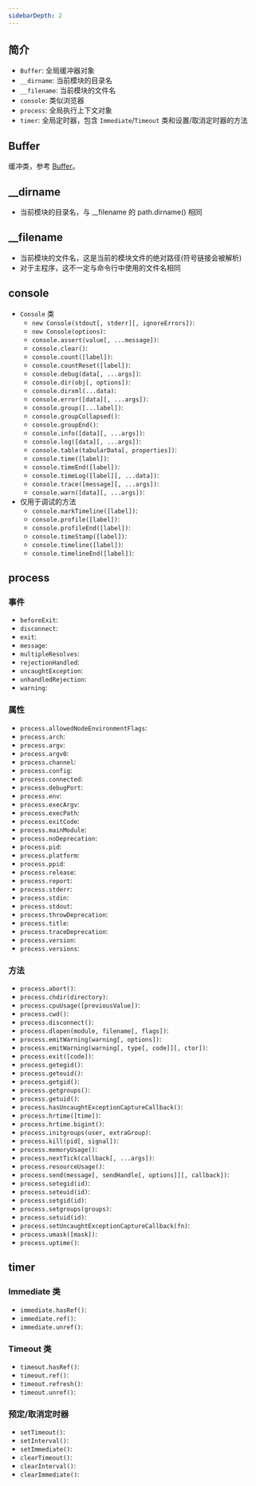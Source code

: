 ```yaml
---
sidebarDepth: 2
---
```


## 简介

+ `Buffer`: 全局缓冲器对象
+ `__dirname`: 当前模块的目录名
+ `__filename`: 当前模块的文件名
+ `console`: 类似浏览器
+ `process`: 全局执行上下文对象
+ `timer`: 全局定时器，包含 `Immediate`/`Timeout` 类和设置/取消定时器的方法


## Buffer

缓冲类，参考 [Buffer](./bs-buffer)。


## __dirname

+ 当前模块的目录名，与 __filename 的 path.dirname() 相同


## __filename

+ 当前模块的文件名，这是当前的模块文件的绝对路径(符号链接会被解析)
+ 对于主程序，这不一定与命令行中使用的文件名相同


## console

+ `Console` 类
  + `new Console(stdout[, stderr][, ignoreErrors])`: 
  + `new Console(options)`: 
  + `console.assert(value[, ...message])`: 
  + `console.clear()`: 
  + `console.count([label])`: 
  + `console.countReset([label])`: 
  + `console.debug(data[, ...args])`: 
  + `console.dir(obj[, options])`: 
  + `console.dirxml(...data)`: 
  + `console.error([data][, ...args])`: 
  + `console.group([...label])`: 
  + `console.groupCollapsed()`: 
  + `console.groupEnd()`: 
  + `console.info([data][, ...args])`: 
  + `console.log([data][, ...args])`: 
  + `console.table(tabularData[, properties])`: 
  + `console.time([label])`: 
  + `console.timeEnd([label])`: 
  + `console.timeLog([label][, ...data])`: 
  + `console.trace([message][, ...args])`: 
  + `console.warn([data][, ...args])`: 
+ 仅用于调试的方法
  + `console.markTimeline([label])`: 
  + `console.profile([label])`: 
  + `console.profileEnd([label])`: 
  + `console.timeStamp([label])`: 
  + `console.timeline([label])`: 
  + `console.timelineEnd([label])`: 



## process

### 事件

+ `beforeExit`: 
+ `disconnect`: 
+ `exit`: 
+ `message`: 
+ `multipleResolves`: 
+ `rejectionHandled`: 
+ `uncaughtException`: 
+ `unhandledRejection`: 
+ `warning`: 

### 属性

+ `process.allowedNodeEnvironmentFlags`: 
+ `process.arch`: 
+ `process.argv`: 
+ `process.argv0`: 
+ `process.channel`: 
+ `process.config`: 
+ `process.connected`: 
+ `process.debugPort`: 
+ `process.env`: 
+ `process.execArgv`: 
+ `process.execPath`: 
+ `process.exitCode`: 
+ `process.mainModule`: 
+ `process.noDeprecation`: 
+ `process.pid`: 
+ `process.platform`: 
+ `process.ppid`: 
+ `process.release`: 
+ `process.report`: 
+ `process.stderr`: 
+ `process.stdin`: 
+ `process.stdout`: 
+ `process.throwDeprecation`: 
+ `process.title`: 
+ `process.traceDeprecation`: 
+ `process.version`: 
+ `process.versions`: 

### 方法

+ `process.abort()`: 
+ `process.chdir(directory)`: 
+ `process.cpuUsage([previousValue])`: 
+ `process.cwd()`: 
+ `process.disconnect()`: 
+ `process.dlopen(module, filename[, flags])`: 
+ `process.emitWarning(warning[, options])`: 
+ `process.emitWarning(warning[, type[, code]][, ctor])`: 
+ `process.exit([code])`: 
+ `process.getegid()`: 
+ `process.geteuid()`: 
+ `process.getgid()`: 
+ `process.getgroups()`: 
+ `process.getuid()`: 
+ `process.hasUncaughtExceptionCaptureCallback()`: 
+ `process.hrtime([time])`: 
+ `process.hrtime.bigint()`: 
+ `process.initgroups(user, extraGroup)`: 
+ `process.kill(pid[, signal])`: 
+ `process.memoryUsage()`: 
+ `process.nextTick(callback[, ...args])`: 
+ `process.resourceUsage()`: 
+ `process.send(message[, sendHandle[, options]][, callback])`: 
+ `process.setegid(id)`: 
+ `process.seteuid(id)`: 
+ `process.setgid(id)`: 
+ `process.setgroups(groups)`: 
+ `process.setuid(id)`: 
+ `process.setUncaughtExceptionCaptureCallback(fn)`: 
+ `process.umask([mask])`: 
+ `process.uptime()`: 


## timer

### Immediate 类

+ `immediate.hasRef()`: 
+ `immediate.ref()`: 
+ `immediate.unref()`: 

### Timeout 类

+ `timeout.hasRef()`: 
+ `timeout.ref()`: 
+ `timeout.refresh()`: 
+ `timeout.unref()`: 

### 预定/取消定时器

+ `setTimeout()`: 
+ `setInterval()`: 
+ `setImmediate()`: 
+ `clearTimeout()`: 
+ `clearInterval()`: 
+ `clearImmediate()`: 